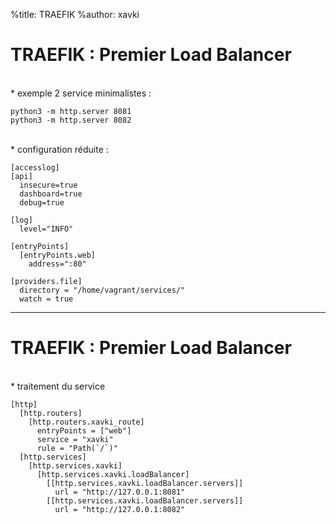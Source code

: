 %title: TRAEFIK
%author: xavki


# TRAEFIK : Premier Load Balancer


<br>
* exemple 2 service minimalistes :

```
python3 -m http.server 8081
python3 -m http.server 8082
```

<br>
* configuration réduite :

```
[accesslog]
[api]
  insecure=true
  dashboard=true
  debug=true

[log]
  level="INFO"

[entryPoints]
  [entryPoints.web]
    address=":80"

[providers.file]
  directory = "/home/vagrant/services/"
  watch = true
```

--------------------------------------------------------------------------------

# TRAEFIK : Premier Load Balancer


<br>
* traitement du service

```
[http]
  [http.routers]
    [http.routers.xavki_route]
      entryPoints = ["web"]
      service = "xavki"
      rule = "Path(`/`)"
  [http.services]
    [http.services.xavki]
      [http.services.xavki.loadBalancer]
        [[http.services.xavki.loadBalancer.servers]]
          url = "http://127.0.0.1:8081"
        [[http.services.xavki.loadBalancer.servers]]
          url = "http://127.0.0.1:8082"
```
